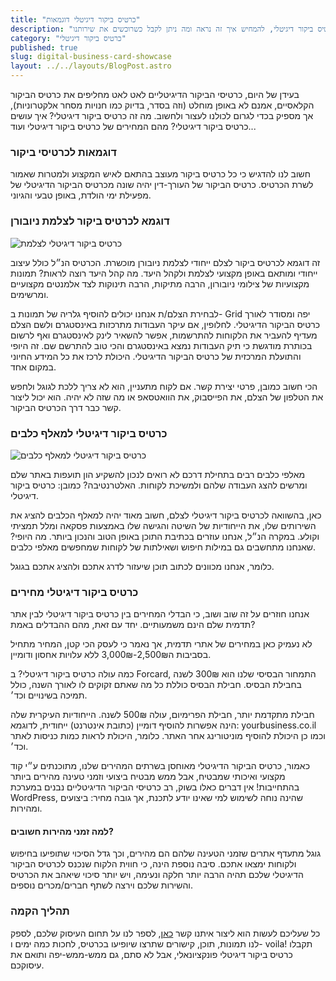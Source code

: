 ```yaml
---
title: "כרטיס ביקור דיגיטלי דוגמאות"
description: "במאמר זה נציג עבורכם דוגמאות לכרטיס ביקור דיגיטלי, להמחיש איך זה נראה ומה ניתן לקבל כשרוכשים את שירותנו"
category: "כרטיס ביקור דיגיטלי"
published: true
slug: digital-business-card-showcase
layout: ../../layouts/BlogPost.astro
---
```


בעידן של היום, כרטיסי הביקור הדיגיטליים לאט לאט מחליפים את כרטיס הביקור הקלאסיים, אמנם לא באופן מוחלט (וזה בסדר, בדיוק כמו חנויות מסחר אלקטרוניות), אך מספיק בכדי לגרום לכולנו לעצור ולחשוב. מה זה כרטיס ביקור דיגיטלי? איך עושים כרטיס ביקור דיגיטלי? מהם המחירים של כרטיס ביקור דיגיטלי ועוד...

### דוגמאות לכרטיסי ביקור

חשוב לנו להדגיש כי כל כרטיס ביקור מעוצב בהתאם לאיש המקצוע ולמטרות שאמור לשרת הכרטיס. כרטיס הביקור של העורך-דין יהיה שונה מכרטיס הביקור הדיגיטלי של מפעילת ימי הולדת, באופן טבעי והגיוני. 

### דוגמא לכרטיס ביקור לצלמת ניובורן

![כרטיס ביקור דיגיטלי לצלמת](/img/photographer.jpg)

זה דוגמא לכרטיס ביקור לצלם ייחודי לצלמת ניובורן מוכשרת. הכרטיס הנ״ל כולל עיצוב ייחודי ומותאם באופן מקצועי לצלמת ולקהל היעד. מה קהל היעד רוצה לראות? תמונות מקצועיות של צילומי ניובורון, הרבה מתיקות, הרבה תינוקות לצד אלמנטים מקצועיים ומרשימים. 

לבחירת הצלם/ת אנחנו יכולים להוסיף גלריה של תמונות ב- Grid יפה ומסודר לאורך כרטיס הביקור הדיגיטלי. לחלופין, אם עיקר העבודות מתרכזות באינסטגרם ולשם הצלם מעדיף להעביר את הלקוחות להתרשמות, אפשר להשאיר לינק לאינסטגרם ואף לרשום בכותרת מודגשת כי תיק העבודות נמצא באינסטגרם והכי טוב להתרשם שם. זה היופי והתועלת המרכזית של כרטיס הביקור הדיגיטלי. היכולת לרכז את כל המידע החיוני במקום אחד.

הכי חשוב כמובן, פרטי יצירת קשר. אם לקוח מתעניין, הוא לא צריך ללכת לגוגל ולחפש את הטלפון של הצלם, את הפייסבוק, את הוואטסאפ או מה שזה לא יהיה. הוא יכול ליצור קשר כבר דרך הכרטיס הביקור.

### כרטיס ביקור דיגיטלי למאלף כלבים

![כרטיס ביקור דיגיטלי למאלף כלבים](/img/dogtrainer.jpg)

מאלפי כלבים רבים בתחילת דרכם לא רואים לנכון להשקיע הון תועפות באתר שלם ומרשים להצג העבודה שלהם ולמשיכת לקוחות. האלטרנטיבה? כמובן: כרטיס ביקור דיגיטלי.

כאן, בהשוואה לכרטיס ביקור דיגיטלי לצלם, חשוב מאוד יהיה למאלף הכלבים להציג את השירותים שלו, את הייחודיות של השיטה והגישה שלו באמצעות פסקאה ומלל תמציתי וקולע. במקרה הנ״ל, אנחנו עוזרים בכתיבת התוכן באופן הטוב והנכון ביותר. מה היופי? שאנחנו מתחשבים גם במילות חיפוש ושאילתות של לקוחות שמחפשים מאלפי כלבים.

כלומר, אנחנו מכוונים לכתוב תוכן שיעזור לדרג אתכם ולהציג אתכם בגוגל.

### כרטיס ביקור דיגיטלי מחירים

אנחנו חוזרים על זה שוב ושוב, כי הבדלי המחירים בין כרטיס ביקור דיגיטלי לבין אתר תדמית שלם הינם משמעותיים. יחד עם זאת, מהם ההבדלים באמת?

לא נעמיק כאן במחירים של אתרי תדמית, אך נאמר כי לעסק הכי קטן, המחיר מתחיל בסביבות ה2,500₪-3,000₪ ללא עלויות אחסון ודומיין.

כמה עולה כרטיס ביקור דיגיטלי?
ב Forcard, התמחור הבסיסי שלנו הוא 300₪ לשנה בחבילת הבסיס.
חבילת הבסיס כוללת כל מה שאתם זקוקים לו לאורך השנה, כולל תמיכה בשינויים וכד׳.

חבילת מתקדמת יותר, חבילת הפרימיום, עולה 500₪ לשנה. הייחודיות העיקרית שלה הינה אפשרות להוסיף דומיין (כתובת אינטרנט) ייחודית, לדוגמא:
yourbusiness.co.il וכמו כן היכולת להוסיף מוניטורינג אחר האתר. כלומר, היכולת לראות כמות כניסות לאתר וכד׳.

כאמור, כרטיס הביקור הדיגיטלי מאוחסן בשרתים המהירים שלנו, מתוכנתים ע״י קוד מקצועי ואיכותי שמבטיח, אבל ממש מבטיח ביצועי וזמני טעינה מהירים ביותר בהתחייבות!
אין דברים כאלו בשוק, רב כרטיסי הביקור הדיגיטליים נבנים במערכת WordPress, שהינה נוחה לשימוש למי שאינו יודע לתכנת, אך גובה מחיר: ביצועים ומהירות. 

#### למה זמני מהירות חשובים?
גוגל מתעדף אתרים שזמני הטעינה שלהם הם מהירים, וכך גדל הסיכוי שתופיעו בחיפוש ולקוחות ימצאו אתכם. סיבה נוספת הינה, כי חווית הלקוח שנכנס לכרטיס הביקור הדיגיטלי שלכם תהיה הרבה יותר חלקה ונעימה, ויש יותר סיכוי שיאהב את הכרטיס והשירות שלכם וירצה לשתף חברים/מכרים נוספים.


### תהליך הקמה
כל שעליכם לעשות הוא ליצור איתנו קשר [כאן](https://wa.me/+972508564794), לספר לנו על תחום העיסוק שלכם, לספק לנו תמונות, תוכן, קישורים שתרצו שיופיעו בכרטיס, לחכות כמה ימים ו- voila! תקבלו כרטיס ביקור דיגיטלי פונקציונאלי, אבל לא סתם, גם ממש-ממש-יפה ותואם את עיסוקכם.
